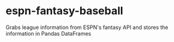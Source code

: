 # espn-fantasy-baseball
Grabs league information from ESPN's fantasy API and stores the information in Pandas DataFrames
